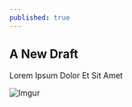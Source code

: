 ```yaml
---
published: true
---
```




## A New Draft

Lorem Ipsum Dolor Et Sit Amet

![Imgur](http://i.imgur.com/n0Ihz5I.png)
